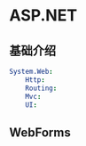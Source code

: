 # ASP.NET


## 基础介绍
```yaml
System.Web:
    Http:
    Routing:
    Mvc:
    UI:
```






## WebForms

